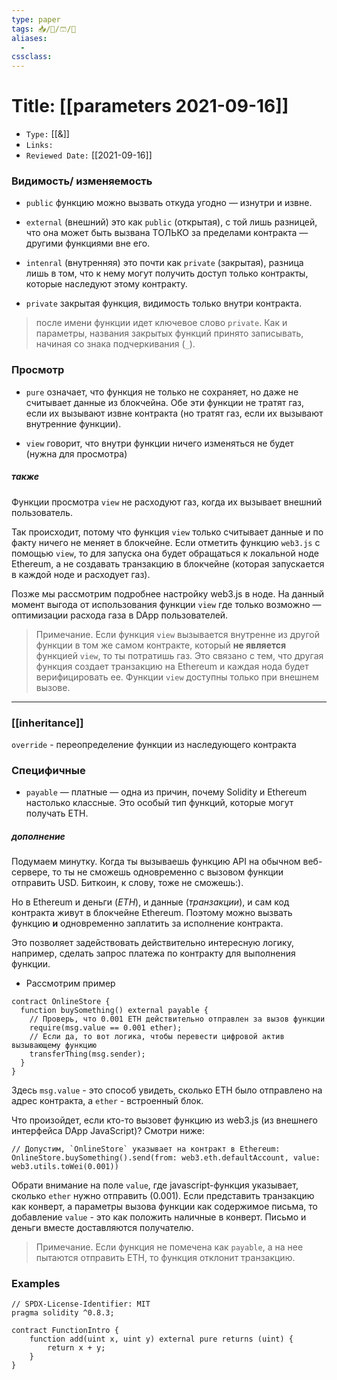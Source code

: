 ```yaml
---
type: paper
tags: 📥️/📜️/🩳/🗿
aliases:
  - 
cssclass: 
---
```




# Title: **[[parameters 2021-09-16]]**
- `Type:` [[&]]
- `Links:`
- `Reviewed Date:` [[2021-09-16]]

### Видимость/ изменяемость
- `public` функцию можно вызвать откуда угодно — изнутри и извне.

- `external`  (внешний) это как `public` (открытая), с той лишь разницей, что она может быть вызвана ТОЛЬКО за пределами контракта — другими функциями вне его.

- `intenral` (внутренняя) это почти как `private` (закрытая), разница лишь в том, что к нему могут получить доступ только контракты, которые наследуют этому контракту.


- `private` закрытая функция, видимость только внутри контракта.
 > после имени функции идет ключевое слово `private`. Как и параметры, названия закрытых функций принято записывать, начиная со знака подчеркивания (`_`).

### Просмотр
- `pure` означает, что функция не только не сохраняет, но даже не считывает данные из блокчейна. Обе эти функции не тратят газ, если их вызывают извне контракта (но тратят газ, если их вызывают внутренние функции).

- `view` говорит, что внутри функции ничего изменяться не будет (нужна для просмотра)
##### также

Функции просмотра `view` не расходуют газ, когда их вызывает внешний пользователь.

Так происходит, потому что функция `view` только считывает данные и по факту ничего не меняет в блокчейне. Если отметить функцию `web3.js` с помощью `view`, то для запуска она будет обращаться к локальной ноде Ethereum, а не создавать транзакцию в блокчейне (которая запускается в каждой ноде и расходует газ).

Позже мы рассмотрим подробнее настройку web3.js в ноде. На данный момент выгода от использования функции `view` где только возможно — оптимизации расхода газа в DApp пользователей.

> Примечание. Если функция `view` вызывается внутренне из другой функции в том же самом контракте, который **не является** функцией `view`, то ты потратишь газ. Это связано с тем, что другая функция создает транзакцию на Ethereum и каждая нода будет верифицировать ее. Функции `view` доступны только при внешнем вызове.

---


### [[inheritance]]

`override` - переопределение функции из наследующего контракта


### Специфичные 
 
- `payable` — платные — одна из причин, почему Solidity и Ethereum настолько классные. Это особый тип функций, которые могут получать ETH.

##### дополнение
Подумаем минутку. Когда ты вызываешь функцию API на обычном веб-сервере, то ты не сможешь одновременно с вызовом функции отправить USD. Биткоин, к слову, тоже не сможешь:).

Но в Ethereum и деньги (_ETH_), и данные (_транзакции_), и сам код контракта живут в блокчейне Ethereum. Поэтому можно вызвать функцию **и** одновременно заплатить за исполнение контракта.

Это позволяет задействовать действительно интересную логику, например, сделать запрос платежа по контракту для выполнения функции.

- Рассмотрим пример

```
contract OnlineStore {
  function buySomething() external payable {
    // Проверь, что 0.001 ETH действительно отправлен за вызов функции 
    require(msg.value == 0.001 ether);
    // Если да, то вот логика, чтобы перевести цифровой актив вызывающему функцию 
    transferThing(msg.sender);
  }
}
```

Здесь `msg.value` - это способ увидеть, сколько ETH было отправлено на адрес контракта, а `ether` - встроенный блок.

Что произойдет, если кто-то вызовет функцию из web3.js (из внешнего интерфейса DApp JavaScript)? Смотри ниже:

```
// Допустим, `OnlineStore` указывает на контракт в Ethereum:
OnlineStore.buySomething().send(from: web3.eth.defaultAccount, value: web3.utils.toWei(0.001))
```

Обрати внимание на поле `value`, где javascript-функция указывает, сколько `ether` нужно отправить (0.001). Если представить транзакцию как конверт, а параметры вызова функции как содержимое письма, то добавление `value` - это как положить наличные в конверт. Письмо и деньги вместе доставляются получателю.

> Примечание. Если функция не помечена как `payable`, а на нее пытаются отправить ETH, то функция отклонит транзакцию.
### Examples 

```
// SPDX-License-Identifier: MIT
pragma solidity ^0.8.3;

contract FunctionIntro {
    function add(uint x, uint y) external pure returns (uint) {
        return x + y;
    }
}
```